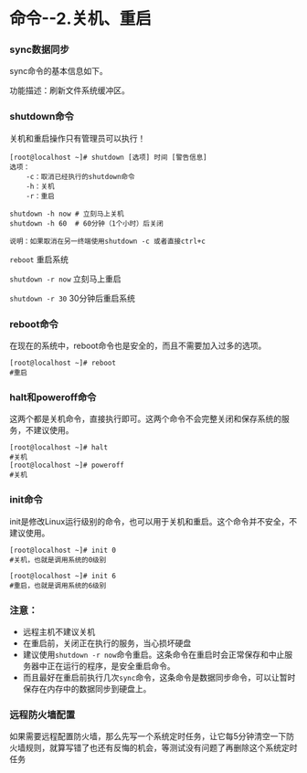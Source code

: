 # 命令--2.关机、重启

### sync数据同步

sync命令的基本信息如下。

功能描述：刷新文件系统缓冲区。

### shutdown命令

关机和重启操作只有管理员可以执行！

```shell
[root@localhost ~]# shutdown [选项] 时间 [警告信息]
选项：
    -c：取消已经执行的shutdown命令
    -h：关机
    -r：重启

shutdown -h now # 立刻马上关机
shutdown -h 60  # 60分钟（1个小时）后关闭

说明：如果取消在另一终端使用shutdown -c 或者直接ctrl+c
```

`reboot` 重启系统

`shutdown -r now` 立刻马上重启

`shutdown -r 30` 30分钟后重启系统



### reboot命令

在现在的系统中，reboot命令也是安全的，而且不需要加入过多的选项。

```shell
[root@localhost ~]# reboot
#重启
```





### halt和poweroff命令

这两个都是关机命令，直接执行即可。这两个命令不会完整关闭和保存系统的服务，不建议使用。

```shell
[root@localhost ~]# halt
#关机
[root@localhost ~]# poweroff
#关机
```

### init命令

init是修改Linux运行级别的命令，也可以用于关机和重启。这个命令并不安全，不建议使用。

```shell
[root@localhost ~]# init 0
#关机，也就是调用系统的0级别

[root@localhost ~]# init 6
#重启，也就是调用系统的6级别
```



### 注意：

- 远程主机不建议关机
- 在重启前，关闭正在执行的服务，当心损坏硬盘
- 建议使用`shutdown -r now`命令重启。这条命令在重启时会正常保存和中止服务器中正在运行的程序，是安全重启命令。
- 而且最好在重启前执行几次`sync`命令，这条命令是数据同步命令，可以让暂时保存在内存中的数据同步到硬盘上。



### 远程防火墙配置

如果需要远程配置防火墙，那么先写一个系统定时任务，让它每5分钟清空一下防火墙规则，就算写错了也还有反悔的机会，等测试没有问题了再删除这个系统定时任务